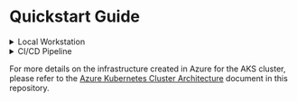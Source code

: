 # Quickstart Guide

<details><summary id="local-workstation">Local Workstation</summary>

## Setting up your environment:
1. Install pre-requisites
2. Follow [these steps](https://learn.microsoft.com/en-us/azure/aks/kubernetes-service-principal?tabs=azure-cli) to generate the necessary Service Principals
3. Create a [PAT](https://docs.github.com/en/enterprise-server@3.4/authentication/keeping-your-account-and-data-secure/creating-a-personal-access-token) or install a GitHub App with the desired scopes
4. Clone the repo and move to the project's `infra` folder:
```bash
git clone https://github.com/gh-runner-solutions/sk8s.git
cd sk8s/infra
```
5. (Optional, but highly recommended) create blob storage container for remote storage of Terraform state

## Spinning up the AKS cluster:
1. Update the `input.tfvars` file with your desired configuration
2. Run Terraform:
```bash
terraform init
terraform plan -var-file=input.tfvars
terraform apply -var-file=input.tfvars
```

## Connecting to the cluster:
1. (Optional if you do not already have a VPN solution in place) Create an Azure VPN Gateway as described [here](https://learn.microsoft.com/en-us/azure/vpn-gateway/tutorial-create-gateway-portal) and download the client configuration
2. Run the following command to obtain the cluster's `kubeconfig`:
```bash
az aks get-credentials --resource-group <your_RG> --name <cluster_name>
kubectl config use-context <kube_context>
```
3. Test the connection by running `kubectl get nodes`

## Deploying services:
1. Move to the `helm` folder and run: `helmfile sync`

</details>

<details><summary id="cicd-pipeline">CI/CD Pipeline</summary>

## Setting up a GitHub Action Runner on Local Workstation
1. Navigate to the Enterprise Settings page in your GitHub Enterprise instance
2. Navigate to the Actions section
3. Navigate to the Runners section and click the "Add Runner" button
4. Select the OS and architecture of the runner you want to use based on the machine you are running it on
5. Open a terminal or command prompt and follow the guide to install the runner
6. Ensure the label "bootstrap" is added to the runner during the configuration process, otherwise the default settings will be used
7. Congrats! You now have a runner that can be used to execute GitHub Actions workflows :tada:

## Deploying the AKS Cluster from GitHub Actions
1. Navigate to the repository
2. Go to the Actions tab and click on the "Terraform" workflow on the left
3. Using the "Run workflow" dropdown, select the branch you want to deploy
4. Go to the AWS Console and navigate to the AKS service
5. Validate that the cluster has been created and is in the `ACTIVE` state
6. Congrats! You now have an AKS cluster :tada:

## Setup the Azure VPN Client
[Azure VPN Gateway Setup Guide](https://learn.microsoft.com/en-us/azure/vpn-gateway/tutorial-create-gateway-portal)

## Deploying the GitHub Actions Runner Controller from GitHub Actions
1. Connect to the VPN Client using the profile for the AWS account you deployed the EKS cluster to
2. Navigate to the repository
3. Go to the Actions tab and click on the "Deploy to AKS" workflow on the left
4. Using the "Run workflow" dropdown, select the branch you want to deploy
5. Navigate to the Enterprise Settings page in your GitHub Enterprise instance
6. Navigate to the Actions section
7. Navigate to the Runners section and validate that the runners has been deployed
8. Congrats! You now have a GitHub Actions Runner Controller :tada:

## Cleanup
1. Open your terminal where your bootstrap runner is running and run the following command to remove the boostrap runner:
```bash
./config.sh remove --token <token> --unattended --url <repo_url>
```
2. Navigate to the Enterprise Settings page in your GitHub Enterprise instance
3. Navigate to the Actions section
4. Delete the bootstrap runner from the Runners section
5. Navigate to the repository
6. Navigate to the .github/workflows folder and update the terraform.yml and deploy.yml files to runs-on: self-hosted instead of runs-on: boostrap
7. Commit the changes and push to the repository
8. Validate the workflows run successfully
9. Congrats! You have now completed the deployment of ARC runners :tada:

</details>


For more details on the infrastructure created in Azure for the AKS cluster, please refer to the [Azure Kubernetes Cluster Architecture](../docs/azure_architecture) document in this repository.
